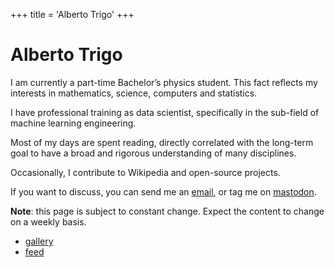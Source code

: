 +++
title  = 'Alberto Trigo'
+++

# Alberto Trigo

I am currently a part-time Bachelor’s physics student. This fact reflects my interests in mathematics, science, computers and statistics.
 
I have professional training as data scientist, specifically in the sub-field of machine learning engineering. 

Most of my days are spent reading, directly correlated with the long-term goal to have a broad and rigorous understanding of many disciplines. 

Occasionally, I contribute to Wikipedia and open-source projects. 

If you want to discuss, you can send me an [email](mailto:contact@albertotrigo.eu), or tag me on [mastodon](https://scicomm.xyz/@tunjan).

**Note**: this page is subject to constant change. Expect the content to change on a weekly basis.

- [gallery](./gallery)
- [feed](./atom.xml)


